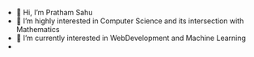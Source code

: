 - 👋 Hi, I’m Pratham Sahu
- 👀 I’m highly interested in Computer Science and its intersection with Mathematics
- 🌱 I’m currently interested in WebDevelopment and Machine Learning
- 

<!---
Prathamsahu52/Prathamsahu52 is a ✨ special ✨ repository because its `README.md` (this file) appears on your GitHub profile.
You can click the Preview link to take a look at your changes.
--->
